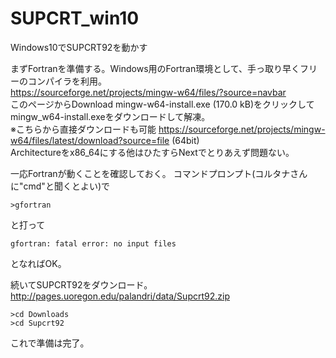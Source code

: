 # SUPCRT_win10

Windows10でSUPCRT92を動かす

まずFortranを準備する。Windows用のFortran環境として、手っ取り早くフリーのコンパイラを利用。  
https://sourceforge.net/projects/mingw-w64/files/?source=navbar  
このページからDownload mingw-w64-install.exe (170.0 kB)をクリックしてmingw_w64-install.exeをダウンロードして解凍。  
※こちらから直接ダウンロードも可能 https://sourceforge.net/projects/mingw-w64/files/latest/download?source=file (64bit)  
Architectureをx86_64にする他はひたすらNextでとりあえず問題ない。

一応Fortranが動くことを確認しておく。
コマンドプロンプト(コルタナさんに"cmd"と聞くとよい)で  

```
>gfortran
```

と打って

```
gfortran: fatal error: no input files
```

となればOK。  

続いてSUPCRT92をダウンロード。  
http://pages.uoregon.edu/palandri/data/Supcrt92.zip



```
>cd Downloads  
>cd Supcrt92  
```

これで準備は完了。
